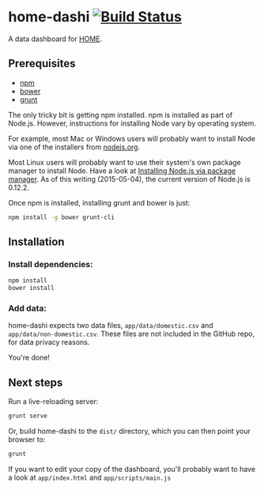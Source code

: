 # home-dashi [![Build Status](https://travis-ci.org/eddies/home-dashi.svg?branch=master)](https://travis-ci.org/eddies/home-dashi)
A data dashboard for [HOME](http://home.org.sg/).

## Prerequisites

 * [npm](https://www.npmjs.com/)
 * [bower](http://bower.io/)
 * [grunt](http://gruntjs.com/)
 
The only tricky bit is getting npm installed. npm is installed as part of Node.js. However, instructions for installing Node vary by operating system. 

For example, most Mac or Windows users will probably want to install Node via one of the installers from [nodejs.org](https://nodejs.org/).

Most Linux users will probably want to use their system's own package manager to install Node. Have a look at [Installing Node.js via package manager](https://github.com/joyent/node/wiki/Installing-Node.js-via-package-manager). As of this writing (2015-05-04), the current version of Node.js is 0.12.2. 

Once npm is installed, installing grunt and bower is just:

```bash
npm install -g bower grunt-cli
```

## Installation
### Install  dependencies:
```bash
npm install
bower install
```

### Add data:
home-dashi expects two data files, `app/data/domestic.csv` and `app/data/non-domestic.csv`. 
These files are not included in the GitHub repo, for data privacy reasons.

You're done!

## Next steps 
Run a live-reloading server:
```bash
grunt serve
```

Or, build home-dashi to the `dist/` directory, which you can then point your browser to:
```bash
grunt
```

If you want to edit your copy of the dashboard, you'll probably want to have a look at `app/index.html` and `app/scripts/main.js`